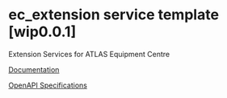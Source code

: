 # ec_extension service template \[wip0.0.1\]

Extension Services for ATLAS Equipment Centre

[Documentation](https://htmlpreview.github.io/?https://github.com/atlasH2020-templates/ec_extension/blob/wip0.0.1/doc.html)

[OpenAPI Specifications](https://sensorsystems.iais.fraunhofer.de/doc/?url=https://raw.githubusercontent.com/atlasH2020-templates/ec_extension/wip0.0.1/oas)  
